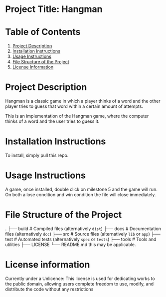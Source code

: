 # Project Title: Hangman
# Table of Contents
1. [Project Description](#project-description)
2. [Installation Instructions](#installation-instructions)
3. [Usage Instructions](#usage-instructions)
4. [File Structure of the Project](#file-structure-of-the-project)
5. [License Information](#license-information)
# Project Description
Hangman is a classic game in which a player thinks of a word and the other player tries to guess that word within a certain amount of attempts.

This is an implementation of the Hangman game, where the computer thinks of a word and the user tries to guess it. 

# Installation Instructions
To install, simply pull this repo.
# Usage Instructions
A game, once installed, double click on milestone 5 and the game will run. On both a lose condition and win condition the file will close immediately.
# File Structure of the Project
.
├── build                   # Compiled files (alternatively `dist`)
├── docs                    # Documentation files (alternatively `doc`)
├── src                     # Source files (alternatively `lib` or `app`)
├── test                    # Automated tests (alternatively `spec` or `tests`)
├── tools                   # Tools and utilities
├── LICENSE
└── README.md
this may be applicable.
# License information
Currently under a Unlicence: This license is used for dedicating works to the public domain, allowing users complete freedom to use, modify, and distribute the code without any restrictions